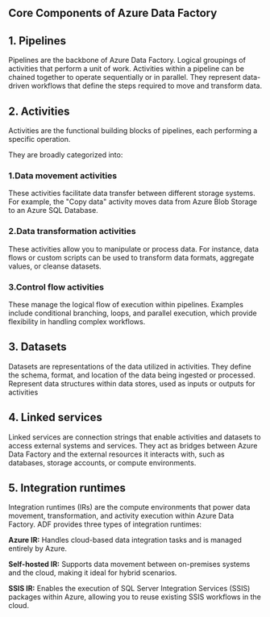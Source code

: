 ## Core Components of Azure Data Factory

## 1. Pipelines
Pipelines are the backbone of Azure Data Factory. Logical groupings of activities that perform a unit of work.
Activities within a pipeline can be chained together to operate sequentially or in parallel.
They represent data-driven workflows that define the steps required to move and transform data.

## 2. Activities
Activities are the functional building blocks of pipelines, each performing a specific operation.

They are broadly categorized into:

### 1.Data movement activities
These activities facilitate data transfer between different storage systems. For example, the "Copy data" activity moves data from Azure Blob Storage to an Azure SQL Database.

### 2.Data transformation activities
These activities allow you to manipulate or process data. For instance, data flows or custom scripts can be used to transform data formats, aggregate values, or cleanse datasets.

### 3.Control flow activities
These manage the logical flow of execution within pipelines. Examples include conditional branching, loops, and parallel execution, which provide flexibility in handling complex workflows.

## 3. Datasets
Datasets are representations of the data utilized in activities. They define the schema, format, and location of the data being ingested or processed.
Represent data structures within data stores, used as inputs or outputs for activities 

## 4. Linked services
Linked services are connection strings that enable activities and datasets to access external systems and services. 
They act as bridges between Azure Data Factory and the external resources it interacts with, such as databases, storage accounts, or compute environments. 

## 5. Integration runtimes
Integration runtimes (IRs) are the compute environments that power data movement, transformation, and activity execution within Azure Data Factory. ADF provides three types of integration runtimes:

**Azure IR:** Handles cloud-based data integration tasks and is managed entirely by Azure.

**Self-hosted IR:** Supports data movement between on-premises systems and the cloud, making it ideal for hybrid scenarios.

**SSIS IR:** Enables the execution of SQL Server Integration Services (SSIS) packages within Azure, allowing you to reuse existing SSIS workflows in the cloud.
